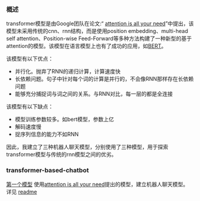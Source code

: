 ### 概述

transformer模型是由Google团队在论文:“ [attention is all your need](https://arxiv.org/pdf/1706.03762.pdf)”中提出，该模型未采用传统的cnn、rnn结构，而是使用position embedding、multi-head self attention、Position-wise Feed-Forward等多种方法构建了一种新型的基于attention的模型。该模型在语言模型上也有了成功的应用，如[BERT](https://arxiv.org/pdf/1810.04805.pdf)。

该模型有以下优点：

* 并行化。抛弃了RNN的递归计算，计算速度快
* 长依赖问题。句子中针对每个词的计算是并行的，不会像RNN那样存在长依赖问题
* 能够充分捕捉词与词之间的关系。与RNN对比，每一层的都是全连接

该模型有以下缺点：

* 模型训练参数较多。如bert模型，参数上亿
* 解码速度慢
* 捉序列信息的能力不如RNN

因此，我建立了三种机器人聊天模型，分别使用了三种模型，用于探索transformer模型与传统的rnn模型之间的优劣。

### transformer-based-chatbot
[第一个模型](./transformer_base)
使用[attention is all your need](https://arxiv.org/pdf/1706.03762.pdf)提出的模型，建立机器人聊天模型。
详见 [readme](./transformer_base/readme.txt)

